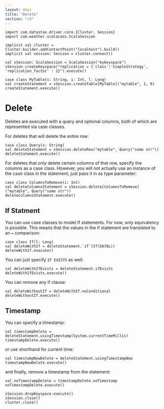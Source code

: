 ```yaml
---
layout: docs
title: "Delete"
section: "c3"
---
```

```tut:invisible
import com.datastax.driver.core.{Cluster, Session}
import com.weather.scalacass.ScalaSession

implicit val cluster = Cluster.builder.addContactPoint("localhost").build()
implicit val session: Session = cluster.connect()

val sSession: ScalaSession = ScalaSession("mykeyspace")
sSession.createKeyspace("replication = {'class':'SimpleStrategy', 'replication_factor' : 1}").execute()

case class MyTable(s: String, i: Int, l: Long)
val createStatement = sSession.createTable[MyTable]("mytable", 1, 0)
createStatement.execute()
```
# Delete

Deletes are executed with a query and optional columns, both of which are represented via case classes.

For deletes that will delete the entire row:

```tut
case class Query(s: String)
val deleteStatement = sSession.deleteRow("mytable", Query("some str"))
deleteStatement.execute()
```

For deletes that only delete certain columns of that row, specify the columns as a case class. However, you will not
actually use an instance of the case class in the statement, just pass it in as type parameter:

```tut
case class ColumnsToRemove(i: Int)
val deleteColumnsStatement = sSession.delete[ColumnsToRemove]("mytable", Query("some str"))
deleteColumnsStatement.execute()
```

## If Statment

You can use case classes to model If statements. For now, only equivalency is possible. This means that the values
in the if statement are translated to an `=` comparison:

```tut
case class If(l: Long)
val deleteWithIf = deleteStatement.`if`(If(5678L))
deleteWithIf.execute()
```

You can just specify `IF EXISTS` as well:
 
```tut
val deleteWithIfExists = deleteStatement.ifExists
deleteWithIfExists.execute()
```

You can remove any if clause:

```tut
val deleteWithoutIf = deleteWithIf.noConditional
deleteWithoutIf.execute()
```

## Timestamp

You can specify a timestamp:

```tut
val timestampDelete = deleteStatement.usingTimestamp(System.currentTimeMillis)
timestampDelete.execute()
```

or use shorthand for current time:

```tut
val timestampNowDelete = deleteStatement.usingTimestampNow
timestampNowDelete.execute()
```

and finally, remove a timestamp from the statement:

```tut
val noTimestampDelete = timestampDelete.noTimestamp
noTimestampDelete.execute()
```
```tut:invisible
sSession.dropKeyspace.execute()
sSession.close()
cluster.close()
```